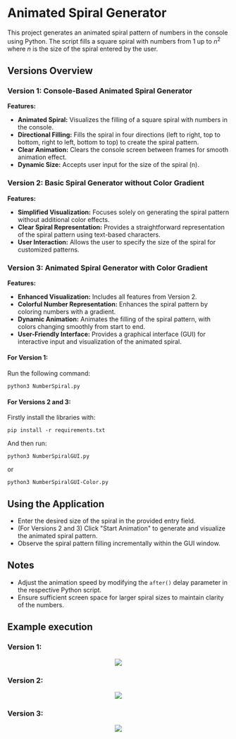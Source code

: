 # Animated Spiral Generator
This project generates an animated spiral pattern of numbers in the console using Python. The script fills a square spiral with numbers from 1 up to $n^2$ where $n$ is the size of the spiral entered by the user.
## Versions Overview
### Version 1: Console-Based Animated Spiral Generator
**Features:**
- **Animated Spiral:** Visualizes the filling of a square spiral with numbers in the console.
- **Directional Filling:** Fills the spiral in four directions (left to right, top to bottom, right to left, bottom to top) to create the spiral pattern.
- **Clear Animation:** Clears the console screen between frames for smooth animation effect.
- **Dynamic Size:** Accepts user input for the size of the spiral (n).
### Version 2: Basic Spiral Generator without Color Gradient
**Features:**
- **Simplified Visualization:** Focuses solely on generating the spiral pattern without additional color effects.
- **Clear Spiral Representation:** Provides a straightforward representation of the spiral pattern using text-based characters.
- **User Interaction:** Allows the user to specify the size of the spiral for customized patterns.
### Version 3: Animated Spiral Generator with Color Gradient
**Features:**
- **Enhanced Visualization:** Includes all features from Version 2.
- **Colorful Number Representation:** Enhances the spiral pattern by coloring numbers with a gradient.
- **Dynamic Animation:** Animates the filling of the spiral pattern, with colors changing smoothly from start to end.
- **User-Friendly Interface:** Provides a graphical interface (GUI) for interactive input and visualization of the animated spiral.

#### For Version 1:
Run the following command:
```console
python3 NumberSpiral.py
```

#### For Versions 2 and 3:
Firstly install the libraries with:
```console
pip install -r requirements.txt
```
And then run:
```console
python3 NumberSpiralGUI.py
```
or 
```console
python3 NumberSpiralGUI-Color.py
```
## Using the Application
- Enter the desired size of the spiral in the provided entry field.
- (For Versions 2 and 3) Click "Start Animation" to generate and visualize the animated spiral pattern.
- Observe the spiral pattern filling incrementally within the GUI window.
## Notes
- Adjust the animation speed by modifying the `after()` delay parameter in the respective Python script.
- Ensure sufficient screen space for larger spiral sizes to maintain clarity of the numbers.

## Example execution

### Version 1:
<p align="center">

<img src="https://i.imgur.com/LzSaBPi.png">

</p>

### Version 2:
<p align="center">

<img src="https://i.imgur.com/SR51X0B.png">

</p>

### Version 3:
<p align="center">

<img src="https://i.imgur.com/Shn4c8C.png">

</p>
